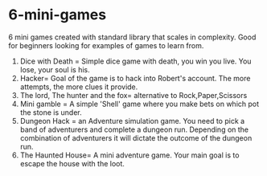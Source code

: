 # 6-mini-games
6 mini games created with standard library that scales in complexity. Good for beginners looking for examples of games to learn from.  

1) Dice with Death = Simple dice game with death, you win you live. You lose, your soul is his. 
2) Hacker= Goal of the game is to hack into Robert's account. The more attempts, the more clues it provide.
3) The lord, The hunter and the fox= alternative to Rock,Paper,Scissors
4) Mini gamble = A simple 'Shell' game where you make bets on which pot the stone is under. 
5) Dungeon Hack  = an Adventure simulation game. You need to pick a band of adventurers and complete a dungeon run. Depending on the combination of adventurers it will dictate the outcome of the dungeon run. 
6) The Haunted House= A mini adventure game. Your main goal is to escape the house with the loot. 

